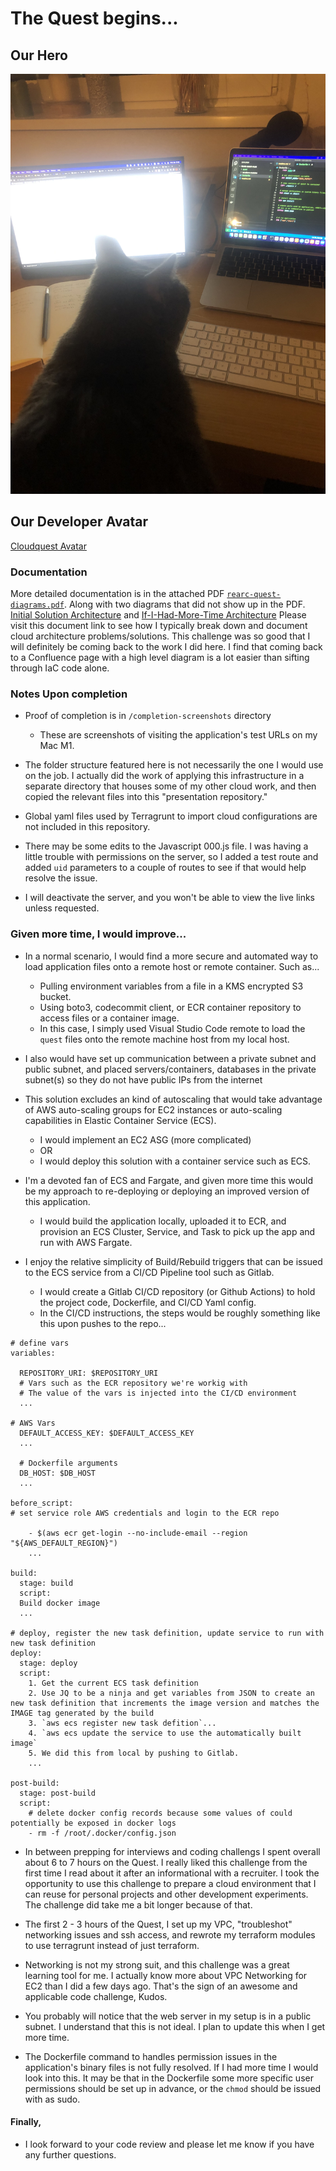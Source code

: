 # The Quest begins...

## Our Hero
![Hero_Cat](https://github.com/naomatheus/matt-rearc-quest/blob/main/images/IMG-2773.jpg)

## Our Developer Avatar
[Cloudquest Avatar](https://github.com/naomatheus/matt-rearc-quest/blob/main/images/cloudquest_character.png)

### Documentation

More detailed documentation is in the attached PDF [`rearc-quest-diagrams.pdf`](https://github.com/naomatheus/matt-rearc-quest/blob/images/diagrams/rearc-quest-diagrams.pdf). Along with two diagrams that did not show up in the PDF. [Initial Solution Architecture](https://github.com/naomatheus/matt-rearc-quest/blob/images/diagrams/initial_solution_diagram.jpg) and [If-I-Had-More-Time Architecture](https://github.com/naomatheus/matt-rearc-quest/blob/images/diagrams/proposed_improved_solution.jpg) Please visit this document link to see how I typically break down and document cloud architecture problems/solutions. This challenge was so good that I will definitely be coming back to the work I did here. I find that coming back to a Confluence page with a high level diagram is a lot easier than sifting through IaC code alone.

### Notes Upon completion

- Proof of completion is in `/completion-screenshots` directory
    - These are screenshots of visiting the application's test URLs on my Mac M1.

- The folder structure featured here is not necessarily the one I would use on the job. I actually did the work of applying this infrastructure in a separate directory that houses some of my other cloud work, and then copied the relevant files into this "presentation repository."

- Global yaml files used by Terragrunt to import cloud configurations are not included in this repository.

- There may be some edits to the Javascript 000.js file. I was having a little trouble with permissions on the server, so I added a test route and added `uid` parameters to a couple of routes to see if that would help resolve the issue.

- I will deactivate the server, and you won't be able to view the live links unless requested.

### Given more time, I would improve... 

- In a normal scenario, I would find a more secure and automated way to load application files onto a remote host or remote container. Such as...
    - Pulling environment variables from a file in a KMS encrypted S3 bucket. 
    - Using boto3, codecommit client, or ECR container repository to access files or a container image.
    - In this case, I simply used Visual Studio Code remote to load the `quest` files onto the remote machine host from my local host.

- I also would have set up communication between a private subnet and public subnet, and placed servers/containers, databases in the private subnet(s) so they do not have public IPs from the internet

- This solution excludes an kind of autoscaling that would take advantage of AWS auto-scaling groups for EC2 instances or auto-scaling capabilities in Elastic Container Service (ECS).
    - I would implement an EC2 ASG (more complicated)
    - OR
    - I would deploy this solution with a container service such as ECS.

- I'm a devoted fan of ECS and Fargate, and given more time this would be my approach to re-deploying or deploying an improved version of this application. 
    - I would build the application locally, uploaded it to ECR, and provision an ECS Cluster, Service, and Task to pick up the app and run with AWS Fargate.

- I enjoy the relative simplicity of Build/Rebuild triggers that can be issued to the ECS service from a CI/CD Pipeline tool such as Gitlab.
    - I would create a Gitlab CI/CD repository (or Github Actions) to hold the project code, Dockerfile, and CI/CD Yaml config. 
    - In the CI/CD instructions, the steps would be roughly something like this upon pushes to the repo...
    
```
# define vars
variables:

  REPOSITORY_URI: $REPOSITORY_URI 
  # Vars such as the ECR repository we're workig with
  # The value of the vars is injected into the CI/CD environment
  ...

# AWS Vars
  DEFAULT_ACCESS_KEY: $DEFAULT_ACCESS_KEY
  ...

  # Dockerfile arguments
  DB_HOST: $DB_HOST
  ...

before_script:
# set service role AWS credentials and login to the ECR repo

    - $(aws ecr get-login --no-include-email --region "${AWS_DEFAULT_REGION}")
    ...

build:
  stage: build
  script:
  Build docker image
  ...

# deploy, register the new task definition, update service to run with new task definition
deploy:
  stage: deploy
  script:
    1. Get the current ECS task definition
    2. Use JQ to be a ninja and get variables from JSON to create an new task definition that increments the image version and matches the IMAGE tag generated by the build
    3. `aws ecs register new task defition`...
    4. `aws ecs update the service to use the automatically built image`
    5. We did this from local by pushing to Gitlab.
    ...

post-build:
  stage: post-build
  script:
    # delete docker config records because some values of could potentially be exposed in docker logs
    - rm -f /root/.docker/config.json

```

- In between prepping for interviews and coding challengs I spent overall about 6 to 7 hours on the Quest. I really liked this challenge from the first time I read about it after an informational with a recruiter. I took the opportunity to use this challenge to prepare a cloud environment that I can reuse for personal projects and other development experiments. The challenge did take me a bit longer because of that.

- The first 2 - 3 hours of the Quest, I set up my VPC, "troubleshot" networking issues and ssh access, and rewrote my terraform modules to use terragrunt instead of just terraform.

- Networking is not my strong suit, and this challenge was a great learning tool for me. I actually know more about VPC Networking for EC2 than I did a few days ago. That's the sign of an awesome and applicable code challenge, Kudos.

- You probably will notice that the web server in my setup is in a public subnet. I understand that this is not ideal. I plan to update this when I get more time.

- The Dockerfile command to handles permission issues in the application's binary files is not fully resolved. If I had more time I would look into this. It may be that in the Dockerfile some more specific user permissions should be set up in advance, or the `chmod` should be issued with as sudo.

#### Finally, 

- I look forward to your code review and please let me know if you have any further questions.